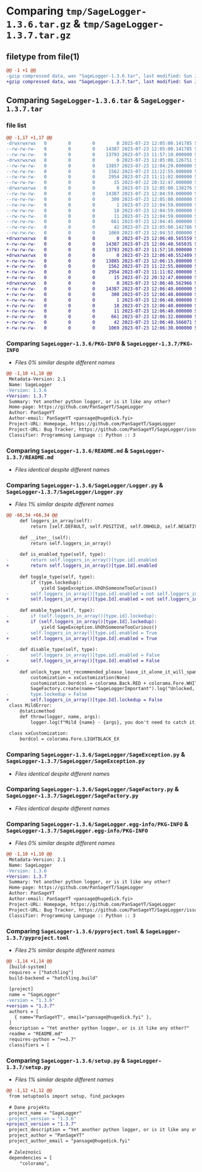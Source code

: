 # Comparing `tmp/SageLogger-1.3.6.tar.gz` & `tmp/SageLogger-1.3.7.tar.gz`

## filetype from file(1)

```diff
@@ -1 +1 @@
-gzip compressed data, was "SageLogger-1.3.6.tar", last modified: Sun Jul 23 12:05:00 2023, max compression
+gzip compressed data, was "SageLogger-1.3.7.tar", last modified: Sun Jul 23 12:06:40 2023, max compression
```

## Comparing `SageLogger-1.3.6.tar` & `SageLogger-1.3.7.tar`

### file list

```diff
@@ -1,17 +1,17 @@
-drwxrwxrwx   0        0        0        0 2023-07-23 12:05:00.141785 SageLogger-1.3.6/
--rw-rw-rw-   0        0        0    14387 2023-07-23 12:05:00.141785 SageLogger-1.3.6/PKG-INFO
--rw-rw-rw-   0        0        0    13793 2023-07-23 11:57:10.000000 SageLogger-1.3.6/README.md
-drwxrwxrwx   0        0        0        0 2023-07-23 12:05:00.126751 SageLogger-1.3.6/SageLogger/
--rw-rw-rw-   0        0        0    13857 2023-07-23 12:04:29.000000 SageLogger-1.3.6/SageLogger/Logger.py
--rw-rw-rw-   0        0        0     1562 2023-07-23 11:22:55.000000 SageLogger-1.3.6/SageLogger/SageException.py
--rw-rw-rw-   0        0        0     2954 2023-07-23 11:11:02.000000 SageLogger-1.3.6/SageLogger/SageFactory.py
--rw-rw-rw-   0        0        0       15 2023-07-22 20:32:47.000000 SageLogger-1.3.6/SageLogger/__init__.py
-drwxrwxrwx   0        0        0        0 2023-07-23 12:05:00.138276 SageLogger-1.3.6/SageLogger.egg-info/
--rw-rw-rw-   0        0        0    14387 2023-07-23 12:04:59.000000 SageLogger-1.3.6/SageLogger.egg-info/PKG-INFO
--rw-rw-rw-   0        0        0      300 2023-07-23 12:05:00.000000 SageLogger-1.3.6/SageLogger.egg-info/SOURCES.txt
--rw-rw-rw-   0        0        0        1 2023-07-23 12:04:59.000000 SageLogger-1.3.6/SageLogger.egg-info/dependency_links.txt
--rw-rw-rw-   0        0        0       18 2023-07-23 12:04:59.000000 SageLogger-1.3.6/SageLogger.egg-info/requires.txt
--rw-rw-rw-   0        0        0       11 2023-07-23 12:04:59.000000 SageLogger-1.3.6/SageLogger.egg-info/top_level.txt
--rw-rw-rw-   0        0        0      661 2023-07-23 12:04:45.000000 SageLogger-1.3.6/pyproject.toml
--rw-rw-rw-   0        0        0       42 2023-07-23 12:05:00.142786 SageLogger-1.3.6/setup.cfg
--rw-rw-rw-   0        0        0     1069 2023-07-23 12:04:53.000000 SageLogger-1.3.6/setup.py
+drwxrwxrwx   0        0        0        0 2023-07-23 12:06:40.565559 SageLogger-1.3.7/
+-rw-rw-rw-   0        0        0    14387 2023-07-23 12:06:40.565035 SageLogger-1.3.7/PKG-INFO
+-rw-rw-rw-   0        0        0    13793 2023-07-23 11:57:10.000000 SageLogger-1.3.7/README.md
+drwxrwxrwx   0        0        0        0 2023-07-23 12:06:40.552409 SageLogger-1.3.7/SageLogger/
+-rw-rw-rw-   0        0        0    13885 2023-07-23 12:06:15.000000 SageLogger-1.3.7/SageLogger/Logger.py
+-rw-rw-rw-   0        0        0     1562 2023-07-23 11:22:55.000000 SageLogger-1.3.7/SageLogger/SageException.py
+-rw-rw-rw-   0        0        0     2954 2023-07-23 11:11:02.000000 SageLogger-1.3.7/SageLogger/SageFactory.py
+-rw-rw-rw-   0        0        0       15 2023-07-22 20:32:47.000000 SageLogger-1.3.7/SageLogger/__init__.py
+drwxrwxrwx   0        0        0        0 2023-07-23 12:06:40.562966 SageLogger-1.3.7/SageLogger.egg-info/
+-rw-rw-rw-   0        0        0    14387 2023-07-23 12:06:40.000000 SageLogger-1.3.7/SageLogger.egg-info/PKG-INFO
+-rw-rw-rw-   0        0        0      300 2023-07-23 12:06:40.000000 SageLogger-1.3.7/SageLogger.egg-info/SOURCES.txt
+-rw-rw-rw-   0        0        0        1 2023-07-23 12:06:40.000000 SageLogger-1.3.7/SageLogger.egg-info/dependency_links.txt
+-rw-rw-rw-   0        0        0       18 2023-07-23 12:06:40.000000 SageLogger-1.3.7/SageLogger.egg-info/requires.txt
+-rw-rw-rw-   0        0        0       11 2023-07-23 12:06:40.000000 SageLogger-1.3.7/SageLogger.egg-info/top_level.txt
+-rw-rw-rw-   0        0        0      661 2023-07-23 12:06:32.000000 SageLogger-1.3.7/pyproject.toml
+-rw-rw-rw-   0        0        0       42 2023-07-23 12:06:40.566071 SageLogger-1.3.7/setup.cfg
+-rw-rw-rw-   0        0        0     1069 2023-07-23 12:06:30.000000 SageLogger-1.3.7/setup.py
```

### Comparing `SageLogger-1.3.6/PKG-INFO` & `SageLogger-1.3.7/PKG-INFO`

 * *Files 0% similar despite different names*

```diff
@@ -1,10 +1,10 @@
 Metadata-Version: 2.1
 Name: SageLogger
-Version: 1.3.6
+Version: 1.3.7
 Summary: Yet another python logger, or is it like any other?
 Home-page: https://github.com/PanSageYT/SageLogger
 Author: PanSageYT
 Author-email: PanSageYT <pansage@hugedick.fyi>
 Project-URL: Homepage, https://github.com/PanSageYT/SageLogger
 Project-URL: Bug Tracker, https://github.com/PanSageYT/SageLogger/issues
 Classifier: Programming Language :: Python :: 3
```

### Comparing `SageLogger-1.3.6/README.md` & `SageLogger-1.3.7/README.md`

 * *Files identical despite different names*

### Comparing `SageLogger-1.3.6/SageLogger/Logger.py` & `SageLogger-1.3.7/SageLogger/Logger.py`

 * *Files 1% similar despite different names*

```diff
@@ -66,34 +66,34 @@
     def loggers_in_array(self):
         return [self.DEFAULT, self.POSITIVE, self.ONHOLD, self.NEGATIVE, self.FROZEN, self.INFORMATION, self.MILD_EXCEPTION, self.DEBUG, self.AMONGUS, self.SAGE_LOGGER_DEBUG]
     
     def __iter__(self):
         return self.loggers_in_array()
     
     def is_enabled_type(self, type):
-        return self.loggers_in_array()[type.id].enabled
+        return self.loggers_in_array()[type.Id].enabled
     
     def toggle_type(self, type):
         if (type.lockedup):
             yield SageException.UhOhSomeoneTooCurious()
-        self.loggers_in_array()[type.id].enabled = not self.loggers_in_array()[type.id].enabled
+        self.loggers_in_array()[type.Id].enabled = not self.loggers_in_array()[type.Id].enabled
         
     def enable_type(self, type):
-        if (self.loggers_in_array()[type.id].lockedup):
+        if (self.loggers_in_array()[type.Id].lockedup):
             yield SageException.UhOhSomeoneTooCurious()
-        self.loggers_in_array()[type.id].enabled = True
+        self.loggers_in_array()[type.Id].enabled = True
         
     def disable_type(self, type):
-        self.loggers_in_array()[type.id].enabled = False
+        self.loggers_in_array()[type.Id].enabled = False
         
     def unlock_type_not_recommended_please_leave_it_alone_it_will_spam(self, type):
         customization = xxCustomization(None)
         customization.bordcol = colorama.Back.RED + colorama.Fore.WHITE
         SageFactory.create(name="SageLoggerImportant").log("Unlocked, it isn't recommended, remember. This message cannot be turned off." + colorama.Back.RESET, type=xxPartType("IMPORTANT_HARD_CODED", 1, customization.setup_custom_border(colorama.Fore.LIGHTRED_EX + "!"), True))
-        type.lockedup = False
+        self.loggers_in_array()[type.Id].lockedup = False
 class MildError:
     @staticmethod
     def throw(logger, name, args):
         logger.log(f"Mild {name} - {args}, you don't need to catch it, but you may fix it ;)", type=SageConsoleLogger.Type.MILD_EXCEPTION)
         
 class xxCustomization:
     bordcol = colorama.Fore.LIGHTBLACK_EX
```

### Comparing `SageLogger-1.3.6/SageLogger/SageException.py` & `SageLogger-1.3.7/SageLogger/SageException.py`

 * *Files identical despite different names*

### Comparing `SageLogger-1.3.6/SageLogger/SageFactory.py` & `SageLogger-1.3.7/SageLogger/SageFactory.py`

 * *Files identical despite different names*

### Comparing `SageLogger-1.3.6/SageLogger.egg-info/PKG-INFO` & `SageLogger-1.3.7/SageLogger.egg-info/PKG-INFO`

 * *Files 0% similar despite different names*

```diff
@@ -1,10 +1,10 @@
 Metadata-Version: 2.1
 Name: SageLogger
-Version: 1.3.6
+Version: 1.3.7
 Summary: Yet another python logger, or is it like any other?
 Home-page: https://github.com/PanSageYT/SageLogger
 Author: PanSageYT
 Author-email: PanSageYT <pansage@hugedick.fyi>
 Project-URL: Homepage, https://github.com/PanSageYT/SageLogger
 Project-URL: Bug Tracker, https://github.com/PanSageYT/SageLogger/issues
 Classifier: Programming Language :: Python :: 3
```

### Comparing `SageLogger-1.3.6/pyproject.toml` & `SageLogger-1.3.7/pyproject.toml`

 * *Files 2% similar despite different names*

```diff
@@ -1,14 +1,14 @@
 [build-system]
 requires = ["hatchling"]
 build-backend = "hatchling.build"
 
 [project]
 name = "SageLogger"
-version = "1.3.6"
+version = "1.3.7"
 authors = [
   { name="PanSageYT", email="pansage@hugedick.fyi" },
 ]
 description = "Yet another python logger, or is it like any other?"
 readme = "README.md"
 requires-python = ">=3.7"
 classifiers = [
```

### Comparing `SageLogger-1.3.6/setup.py` & `SageLogger-1.3.7/setup.py`

 * *Files 1% similar despite different names*

```diff
@@ -1,12 +1,12 @@
 from setuptools import setup, find_packages
 
 # Dane projektu
 project_name = "SageLogger"
-project_version = "1.3.6"
+project_version = "1.3.7"
 project_description = "Yet another python logger, or is it like any other?"
 project_author = "PanSageYT"
 project_author_email = "pansage@hugedick.fyi"
 
 # Zależności
 dependencies = [
     "colorama",
```

